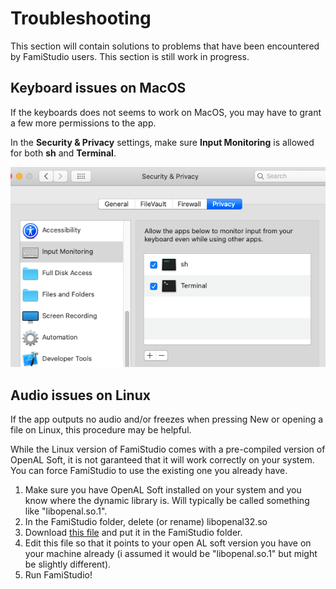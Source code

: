 # Troubleshooting

This section will contain solutions to problems that have been encountered by FamiStudio users. This section is still work in progress.

## Keyboard issues on MacOS

If the keyboards does not seems to work on MacOS, you may have to grant a few more permissions to the app.

In the **Security & Privacy** settings, make sure **Input Monitoring** is allowed for both **sh** and **Terminal**. 

![](images/InputMacOs.png#center)

## Audio issues on Linux

If the app outputs no audio and/or freezes when pressing New or opening a file on Linux, this procedure may be helpful. 

While the Linux version of FamiStudio comes with a pre-compiled version of OpenAL Soft, it is not garanteed that it will work correctly on your system. You can force FamiStudio to use the existing one you already have.

1. Make sure you have OpenAL Soft installed on your system and you know where the dynamic library is. Will typically be called something like "libopenal.so.1".
2. In the FamiStudio folder, delete (or rename) libopenal32.so
3. Download <a href='https://famistudio.org/troubleshooting/OpenTK.dll.config'>this file</a> and put it in the FamiStudio folder.
4. Edit this file so that it points to your open AL soft version you have on your machine already (i assumed it would be "libopenal.so.1" but might be slightly different).
5. Run FamiStudio!
